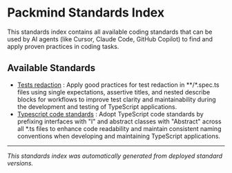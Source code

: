 # Packmind Standards Index

This standards index contains all available coding standards that can be used by AI agents (like Cursor, Claude Code, GitHub Copilot) to find and apply proven practices in coding tasks.

## Available Standards

- [Tests redaction](./standards/tests-redaction.md) : Apply good practices for test redaction in **/*.spec.ts files using single expectations, assertive titles, and nested describe blocks for workflows to improve test clarity and maintainability during the development and testing of TypeScript applications.
- [Typescript code standards](./standards/typescript-code-standards.md) : Adopt TypeScript code standards by prefixing interfaces with "I" and abstract classes with "Abstract" across all *.ts files to enhance code readability and maintain consistent naming conventions when developing and maintaining TypeScript applications.


---

*This standards index was automatically generated from deployed standard versions.*